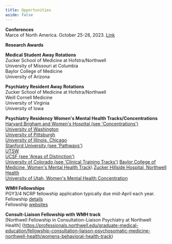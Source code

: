 ```yaml
---
title: Opportunities
aside: false
---
```


**Conferences**\
Marce of North America. October 25-28, 2023. [Link](https://marcenortham.com/2023-conference)


**Research Awards**


**Medical Student Away Rotations**\
Zucker School of Medicine at Hofstra/Northwell\
University of Missouri at Columbia\
Baylor College of Medicine\
University of Arizona

**Psychiatry Resident Away Rotations**\
Zucker School of Medicine at Hofstra/Northwell\
Weill Cornell Medicine\
University of Virginia\
University of Iowa

**Psychiatry Residency Women's Mental Health Tracks/Concentrations**\
[Harvard Brigham and Women's Hospital (see 'Concentrations')](http://www.bwhhmspsychiatry.org/residency-elements/residency-tracks-and-concentrations/#1474911438668-23a7e244-05a3)\
[University of Washington](http://depts.washington.edu/psychres/wordpress/perinatal-psychiatry-pathway/)\
[University of Pittsburgh](https://www.psychiatry.pitt.edu/educationtraining/residency-fellowships/training-pathways-initiatives/womens-mental-health-area)\
[University of Illinois, Chicago](https://www.psych.uic.edu/education/general-psychiatry-residency/subspecialty-training/womens-mental-health)\
[Stanford University (see 'Pathways')](https://med.stanford.edu/psychiatry/residents/learn.html#pathways)\
[UTSW](https://www.utsouthwestern.edu/education/medical-school/departments/psychiatry/education-and-training/residency-program/wmh-concentration.html)\
[UCSF (see 'Areas of Distinction')](https://psychiatry.ucsf.edu/rtp/highlights)\
[University of Colorado (see 'Clinical Training Tracks')](https://medschool.cuanschutz.edu/psychiatry/education/psychiatryresidency/researchclinicaltraining)
[Baylor College of Medicine, Women's Mental Health Track](https://www.bcm.edu/departments/psychiatry-and-behavioral-sciences/education/general-psychiatry-residency/tracks/womens-mental-health-track#:~:text=%22The%20Women's%20Mental%20Health%20track,stages%20of%20the%20reproductive%20cycle.)\
[Zucker Hillside Hospital, Northwell Health](https://professionals.northwell.edu/graduate-medical-education/residency-general-adult-psychiatry-zucker-hillside-hospital/research-development)\
[University of Utah, Women's Mental Health Concentration](https://medicine.utah.edu/psychiatry/residency/adult/tracks/women-track#:~:text=Participants%20in%20the%20concentration%20have,of%20psychiatric%20conditions%20affecting%20women.)

**WMH Fellowships**\
PGY3/4 NCRP fellowship application typically due mid-April each year.\
Fellowship [details](https://static1.squarespace.com/static/637b72cb2e3c555fa412eaf0/t/63ecf11edec6e273397f759f/1676472606637/WMHPsychiatry-Fellowship-Programs-November-2022.pdf)\
Fellowship [websites](https://reproductivepsychiatry.com/fellowship-programs/)

**Consult-Liaison Fellowship with WMH track**\
[Northwell Fellowship in Consultation-Liaison Psychiatry at Northwell Health]
(https://professionals.northwell.edu/graduate-medical-education/fellowship-consultation-liaison-psychosomatic-medicine-northwell-health/womens-behavioral-health-track)

